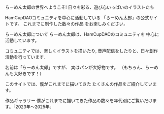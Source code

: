 らーめん太郎の世界へようこそ!
日々を彩る、遊び心いっぱいのイラストたち

HamCupDAOコミュニティを中心に活動している
「らーめん太郎」の公式サイトです。
これまでに制作した数々の作品
をお楽しみください。

らーめん太郎について
らーめん太郎は、HamCupDAOのコミュニティを
中心に活動しています。

コミュニティでは、楽しくイラストを描いたり,
音声配信をしたりと、日々創作活動を行っています.

名前は「らーめん太郎」ですが、
実はパンが大好物です。
（もちろん、らーめんも大好きです！）                

このサイトでは、僕がこれまでに描いてきた
たくさんの作品をご紹介しています。

作品ギャラリー 
僕がこれまでに描いてきた作品の数々を年代別にご覧いだけます。「2023年〜2025年」
